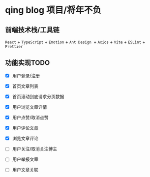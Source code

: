 # qing blog 项目/将年不负

## 前端技术栈/工具链

`React` + `TypeScript` + `Emotion` + `Ant Design `+ `Axios` + `Vite` + `ESLint` + `Prettier`

## 功能实现TODO

- [x] 用户登录/注册
- [x] 首页文章列表
- [x] 首页滚动到底请求分页数据
- [x] 用户浏览文章详情
- [x] 用户点赞/取消点赞
- [x] 用户评论文章
- [x] 浏览文章评论
- [ ] 用户关注/取消关注博主
- [ ] 用户举报文章
- [ ] 用户文章关联

